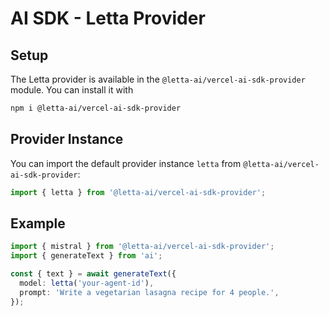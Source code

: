 # AI SDK - Letta Provider


## Setup

The Letta provider is available in the `@letta-ai/vercel-ai-sdk-provider` module. You can install it with

```bash
npm i @letta-ai/vercel-ai-sdk-provider
```

## Provider Instance

You can import the default provider instance `letta` from `@letta-ai/vercel-ai-sdk-provider`:

```ts
import { letta } from '@letta-ai/vercel-ai-sdk-provider';
```

## Example

```ts
import { mistral } from '@letta-ai/vercel-ai-sdk-provider';
import { generateText } from 'ai';

const { text } = await generateText({
  model: letta('your-agent-id'),
  prompt: 'Write a vegetarian lasagna recipe for 4 people.',
});
```
